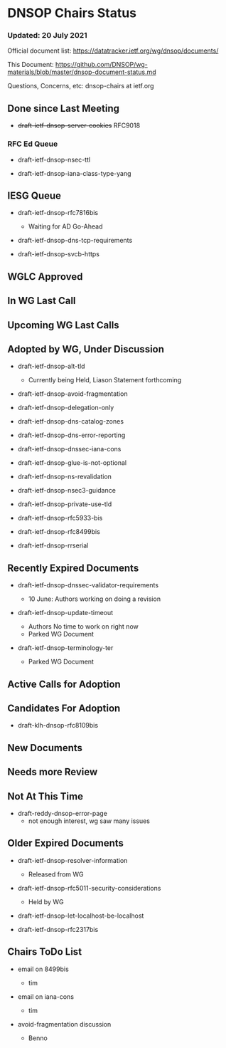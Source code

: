 # DNSOP Chairs Status
### Updated: 20 July 2021

Official document list: https://datatracker.ietf.org/wg/dnsop/documents/

This Document: https://github.com/DNSOP/wg-materials/blob/master/dnsop-document-status.md

Questions, Concerns, etc:  dnsop-chairs at ietf.org

## Done since Last Meeting

* ~~draft-ietf-dnsop-server-cookies~~ RFC9018

###  RFC Ed Queue

* draft-ietf-dnsop-nsec-ttl

* draft-ietf-dnsop-iana-class-type-yang

## IESG Queue

* draft-ietf-dnsop-rfc7816bis
    - Waiting for AD Go-Ahead

* draft-ietf-dnsop-dns-tcp-requirements

* draft-ietf-dnsop-svcb-https

## WGLC Approved

## In WG Last Call

## Upcoming WG Last Calls

## Adopted by WG, Under Discussion

* draft-ietf-dnsop-alt-tld
    - Currently being Held, Liason Statement forthcoming

* draft-ietf-dnsop-avoid-fragmentation

* draft-ietf-dnsop-delegation-only

* draft-ietf-dnsop-dns-catalog-zones

* draft-ietf-dnsop-dns-error-reporting

* draft-ietf-dnsop-dnssec-iana-cons

* draft-ietf-dnsop-glue-is-not-optional

* draft-ietf-dnsop-ns-revalidation

* draft-ietf-dnsop-nsec3-guidance

* draft-ietf-dnsop-private-use-tld

* draft-ietf-dnsop-rfc5933-bis

* draft-ietf-dnsop-rfc8499bis

* draft-ietf-dnsop-rrserial

## Recently Expired Documents

* draft-ietf-dnsop-dnssec-validator-requirements
    - 10 June: Authors working on doing a revision

* draft-ietf-dnsop-update-timeout
    - Authors No time to work on right now
    - Parked WG Document

* draft-ietf-dnsop-terminology-ter
    - Parked WG Document


## Active Calls for Adoption

## Candidates For Adoption

* draft-klh-dnsop-rfc8109bis

## New Documents

## Needs more Review

## Not At This Time

* draft-reddy-dnsop-error-page
    -  not enough interest, wg saw many issues

## Older Expired Documents 

* draft-ietf-dnsop-resolver-information
    - Released from WG

* draft-ietf-dnsop-rfc5011-security-considerations
    - Held by WG 

* draft-ietf-dnsop-let-localhost-be-localhost

* draft-ietf-dnsop-rfc2317bis

## Chairs ToDo List 


* email on 8499bis 
    - tim 

* email on iana-cons 
    - tim 

* avoid-fragmentation discussion 
    - Benno 

